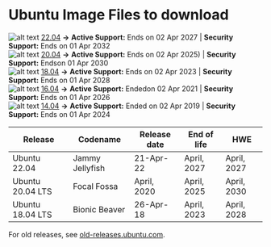 
# Ubuntu Image Files to download

![alt text](https://releases.ubuntu.com/icons/folder.gif) [22.04](https://releases.ubuntu.com/22.04/) __->__ __Active Support:__ Ends on 02 Apr 2027 | __Security Support:__ Ends on 01 Apr 2032  
![alt text](https://releases.ubuntu.com/icons/folder.gif) [20.04](https://releases.ubuntu.com/20.04/) __->__ __Active Support:__ Ends on 02 Apr 2025) | __Security Support:__ Endson 01 Apr 2030   
![alt text](https://releases.ubuntu.com/icons/folder.gif) [18.04](https://releases.ubuntu.com/18.04/) __->__ __Active Support:__ Ends on 02 Apr 2023 | __Security Support:__ Ends on 01 Apr 2028  
![alt text](https://releases.ubuntu.com/icons/folder.gif) [16.04](https://releases.ubuntu.com/16.04/) __->__ __Active Support:__ Endedon 02 Apr 2021 | __Security Support:__ Ends on 01 Apr 2026   
![alt text](https://releases.ubuntu.com/icons/folder.gif) [14.04](https://releases.ubuntu.com/14.04/) __->__ __Active Support:__ Ended on 02 Apr 2019 | __Security Support:__ Ends on 01 Apr 2024   


| Release          | Codename        | Release date | End of life | HWE          |
|------------------|-----------------|--------------|-------------|--------------|
| Ubuntu 22.04     | Jammy Jellyfish | 21-Apr-22    | April, 2027 | April, 2027  |
| Ubuntu 20.04 LTS | Focal Fossa     | April, 2020  | April, 2025 | April, 2030  |
| Ubuntu 18.04 LTS | Bionic Beaver   | 26-Apr-18    | April, 2023 | April, 2028  |

For old releases, see [old-releases.ubuntu.com](http://old-releases.ubuntu.com/releases/).
